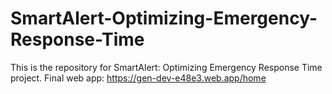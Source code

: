 # SmartAlert-Optimizing-Emergency-Response-Time

This is the repository for SmartAlert: Optimizing Emergency Response Time project. 
Final web app: https://gen-dev-e48e3.web.app/home 
